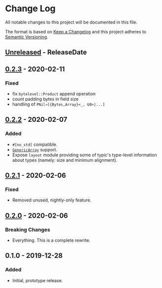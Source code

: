 # Change Log
All notable changes to this project will be documented in this file.

The format is based on [Keep a Changelog](http://keepachangelog.com/)
and this project adheres to [Semantic Versioning](http://semver.org/).

<!-- next-header -->
## [Unreleased] - ReleaseDate
## [0.2.3] - 2020-02-11
### Fixed
- fix `bytelevel::Product` append operation
- count padding bytes in field size
- handling of `PNil→[{Bytes,Array}<_, U0>|...]`

## [0.2.2] - 2020-02-07
### Added
- `#[no_std]` compatible.
- [`GenericArray`](https://crates.io/crates/generic-array) support.
- Expose `layout` module providing some of typic's type-level information about
  types (namely: size and minimum alignment).

## [0.2.1] - 2020-02-06
### Fixed
- Removed unused, nightly-only feature.

## [0.2.0] - 2020-02-06
### Breaking Changes
- Everything. This is a complete rewrite.

## 0.1.0 - 2019-12-28
### Added
- Initial, prototype release.

<!-- next-url -->
[Unreleased]: https://github.com/jswrenn/typic/compare/{{tag_name}}...HEAD
[0.2.3]: https://github.com/jswrenn/typic/compare/{{tag_name}}...{{tag_name}}
[0.2.2]: https://github.com/typic/compare/typic-v0.2.1...{{tag_name}}
[0.2.1]: https://github.com/jswrenn/typic/compare/typic-v0.2.0...typic-v0.2.1
[0.2.0]: https://github.com/jswrenn/typic/releases/tag/typic-v0.2.0

